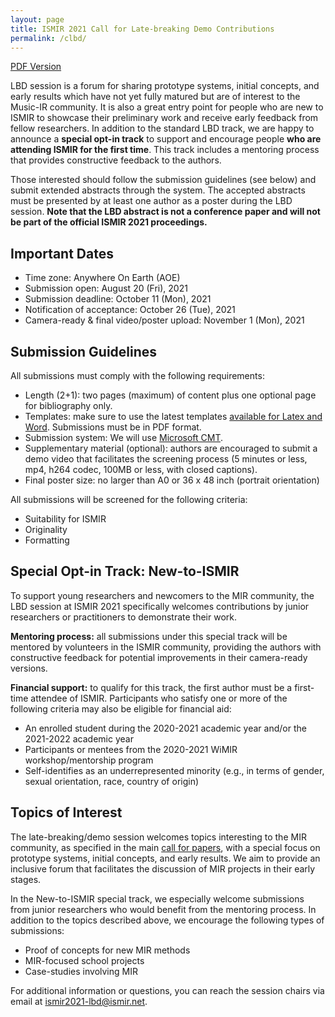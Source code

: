 ```yaml
---
layout: page
title: ISMIR 2021 Call for Late-breaking Demo Contributions
permalink: /clbd/
---
```


[PDF Version](/assets/pdf/clbd.pdf)

LBD session is a forum for sharing prototype systems, initial concepts, and early results which have not yet fully matured but are of interest to the Music-IR community. It is also a great entry point for people who are new to ISMIR to showcase their preliminary work and receive early feedback from fellow researchers. In addition to the standard LBD track, we are happy to announce a **special opt-in track** to support and encourage people **who are attending ISMIR for the first time**. This track includes a mentoring process that provides constructive feedback to the authors.

Those interested should follow the submission guidelines (see below) and submit extended abstracts through the system. The accepted abstracts must be presented by at least one author as a poster during the LBD session. **Note that the LBD abstract is not a conference paper and will not be part of the official ISMIR 2021 proceedings.**

## Important Dates

- Time zone: Anywhere On Earth (AOE)
- Submission open: August 20 (Fri), 2021
- Submission deadline: October 11 (Mon), 2021
- Notification of acceptance: October 26 (Tue), 2021
- Camera-ready & final video/poster upload: November 1 (Mon), 2021

## Submission Guidelines

All submissions must comply with the following requirements:
- Length (2+1): two pages (maximum) of content plus one optional page for bibliography only.
- Templates: make sure to use the latest templates [available for Latex and Word](https://github.com/ismir/paper_templates). Submissions must be in PDF format.
- Submission system: We will use [Microsoft CMT](https://cmt3.research.microsoft.com/ISMIR2021).
- Supplementary material (optional): authors are encouraged to submit a demo video that facilitates the screening process (5 minutes or less, mp4, h264 codec, 100MB or less, with closed captions).
- Final poster size: no larger than A0 or 36 x 48 inch (portrait orientation)

All submissions will be screened for the following criteria:
- Suitability for ISMIR
- Originality
- Formatting

## Special Opt-in Track: New-to-ISMIR

To support young researchers and newcomers to the MIR community, the LBD session at ISMIR 2021 specifically welcomes contributions by junior researchers or practitioners to demonstrate their work. 

**Mentoring process:** all submissions under this special track will be mentored by volunteers in the ISMIR community, providing the authors with constructive feedback for potential improvements in their camera-ready versions. 

**Financial support:** to qualify for this track, the first author must be a first-time attendee of ISMIR. Participants who satisfy one or more of the following criteria may also be eligible for financial aid:
- An enrolled student during the 2020-2021 academic year and/or the 2021-2022 academic year
- Participants or mentees from the 2020-2021 WiMIR workshop/mentorship program
- Self-identifies as an underrepresented minority (e.g., in terms of gender, sexual orientation, race, country of origin)

## Topics of Interest

The late-breaking/demo session welcomes topics interesting to the MIR community, as specified in the main [call for papers](https://ismir2021.github.io/cfp/), with a special focus on prototype systems, initial concepts, and early results. We aim to provide an inclusive forum that facilitates the discussion of MIR projects in their early stages.

In the New-to-ISMIR special track, we especially welcome submissions from junior researchers who would benefit from the mentoring process. In addition to the topics described above, we encourage the following types of submissions:
- Proof of concepts for new MIR methods
- MIR-focused school projects
- Case-studies involving MIR


For additional information or questions, you can reach the session chairs via email at [ismir2021-lbd@ismir.net](mailto:ismir2021-lbd@ismir.net).
